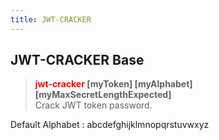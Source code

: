 ```yaml
---
title: JWT-CRACKER
---
```


## JWT-CRACKER Base


 > 
 > **<font color=red>jwt-cracker </font> \[myToken\] \[myAlphabet\] \[myMaxSecretLengthExpected\]**</br>
 > Crack JWT token password.

Default Alphabet : abcdefghijklmnopqrstuvwxyz
